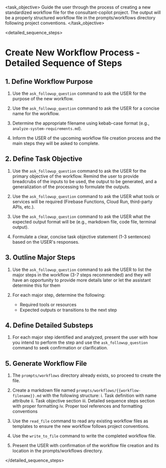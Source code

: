 <task name="Create New Workflow">

<task_objective>
Guide the user through the process of creating a new standardized workflow file for the consultant-copilot project. The output will be a properly structured workflow file in the prompts/workflows directory following project conventions.
</task_objective>

<detailed_sequence_steps>
# Create New Workflow Process - Detailed Sequence of Steps

## 1. Define Workflow Purpose

1. Use the `ask_followup_question` command to ask the USER for the purpose of the new workflow.
   
2. Use the `ask_followup_question` command to ask the USER for a concise name for the workflow.
   
3. Determine the appropriate filename using kebab-case format (e.g., `analyze-system-requirements.md`).

4. Inform the USER of the upcoming workflow file creation process and the main steps they will be asked to complete.

## 2. Define Task Objective

1. Use the `ask_followup_question` command to ask the USER for the primary objective of the workflow. Remind the user to provide breadcrubs of the inputs to be used, the output to be generated, and a generalization of the processing to formulate the outputs.
   
2. Use the `ask_followup_question` command to ask the USER what tools or services will be required (Firebase Functions, Cloud Run, third-party APIs, etc.).
   
3. Use the `ask_followup_question` command to ask the USER what the expected output format will be (e.g., markdown file, code file, terminal output).
   
4. Formulate a clear, concise task objective statement (1-3 sentences) based on the USER's responses.

## 3. Outline Major Steps

1. Use the `ask_followup_question` command to ask the USER to list the major steps in the workflow (3-7 steps recommended) and they will have an opportunity to provide more details later or let the assistant determine this for them
   
2. For each major step, determine the following:
   - Required tools or resources
   - Expected outputs or transitions to the next step

## 4. Define Detailed Substeps

1. For each major step identified and analyzed, present the user with how you intend to perform the step and use the `ask_followup_question` command to seek confirmation or clarification.

## 5. Generate Workflow File

1. The `prompts/workflows` directory already exists, so proceed to create the file.

2. Create a markdown file named `prompts/workflows/{{workflow-filename}}.md` with the following structure:
   i. Task definition with name attribute
   ii. Task objective section
   iii. Detailed sequence steps section with proper formatting
   iv. Proper tool references and formatting conventions

3. Use the `read_file` command to read any existing workflow files as templates to ensure the new workflow follows project conventions.

4. Use the `write_to_file` command to write the completed workflow file.

5. Present the USER with confirmation of the workflow file creation and its location in the prompts/workflows directory.

</detailed_sequence_steps>

</task>